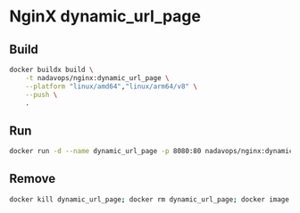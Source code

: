 # NginX dynamic_url_page

## Build
```bash
docker buildx build \
    -t nadavops/nginx:dynamic_url_page \
    --platform "linux/amd64","linux/arm64/v8" \
    --push \
    .
```

## Run
```bash
docker run -d --name dynamic_url_page -p 8080:80 nadavops/nginx:dynamic_url_page
```

## Remove
```bash
docker kill dynamic_url_page; docker rm dynamic_url_page; docker image rm nadavops/nginx:dynamic_url_page
```